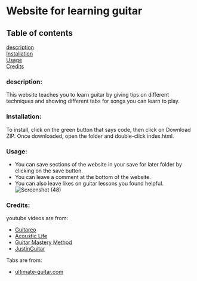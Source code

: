 # Website for learning guitar

## Table of contents 
[description](#description) <br>
[Installation](#Installation) <br> 
[Usage](#Usage) <br>
[Credits](#Credits)

### description:
This website teaches you to learn guitar by giving tips on different techniques and showing different tabs for songs you can learn to play.

### Installation:
To install, click on the green button that says code, then click on Download ZIP. Once downloaded, open the folder and double-click index.html.

### Usage:
- You can save sections of the website in your save for later folder by clicking on the save button.
- You can leave a comment at the bottom of the website.
- You can also leave likes on guitar lessons you found helpful.
![Screenshot (48)](https://user-images.githubusercontent.com/28726753/212743026-ecec3e80-4204-4aea-9fbd-bed23c4a3b03.png)

### Credits:
youtube videos are from:
- [Guitareo](https://www.youtube.com/@GuitareoOfficial)
- [Acoustic Life](https://www.youtube.com/@tacguitar)
- [Guitar Mastery Method](https://www.youtube.com/@GuitarMasteryMethod)
- [JustinGuitar](https://www.youtube.com/@justinguitar) 

Tabs are from:
- [ultimate-guitar.com](https://www.ultimate-guitar.com/)
